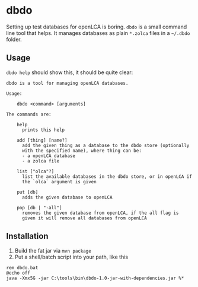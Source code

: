 # dbdo
Setting up test databases for openLCA is boring. `dbdo` is a small command line tool
that helps. It manages databases as plain `*.zolca` files in a `~/.dbdo` folder.

## Usage

`dbdo help` should show this, it should be quite clear:

```
dbdo is a tool for managing openLCA databases.

Usage:

    dbdo <command> [arguments]

The commands are:

    help
      prints this help

    add [thing] [name?]
      add the given thing as a database to the dbdo store (optionally
      with the specified name), where thing can be:
      - a openLCA database
      - a zolca file

    list ["olca"?]
      list the available databases in the dbdo store, or in openLCA if
      the `olca` argument is given

    put [db]
      adds the given database to openLCA

    pop [db | "-all"]
      removes the given database from openLCA, if the all flag is 
      given it will remove all databases from openLCA
```

## Installation

1. Build the fat jar via `mvn package`
2. Put a shell/batch script into your path, like this

```batch
rem dbdo.bat
@echo off
java -Xmx5G -jar C:\tools\bin\dbdo-1.0-jar-with-dependencies.jar %*
```
